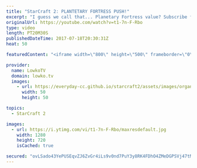 ```yaml
---
title: "StarCraft 2: PLANTETARY FORTRESS PUSH!"
excerpt: "I guess we call that... Planetary Fortress value? Subscribe for more videos: http://lowko.tv/youtube More StarCraft 2 casts: https://goo.gl/5H4Xq7  Planetary Fortresses are usually only made when defending a third or fourth base. However, if you manage to use it offensively it is extremely powerful."
originalUrl: https://youtube.com/watch?v=t1-7n-F-Rbo
type: video
length: PT20M30S
publishedDateTime: 2017-07-18T20:30:31Z
heat: 50

featuredContent: "<iframe width=\"800\" height=\"500\" frameborder=\"0\" src=\"https://www.youtube.com/embed/t1-7n-F-Rbo\" allow=\"accelerometer; autoplay; encrypted-media; gyroscope; picture-in-picture\" allowfullscreen></iframe>"

provider:
  name: LowkoTV
  domain: lowko.tv
  images:
    - url: https://everyday-cc.github.io/starcraft2/assets/images/organizations/lowko.tv-50x50.jpg
      width: 50
      height: 50

topics:
  - StarCraft 2

images:
  - url: https://i.ytimg.com/vi/t1-7n-F-Rbo/maxresdefault.jpg
    width: 1280
    height: 720
    isCached: true

secured: "ovLSado43YePUSEqvZJ6ZvGr4iLs9v0nd7PuY3y8RK4FDhO4ZMeDGPSVj47tMv1+BIdfSiWjme1/UapgZXfnKG+xPmXOEb4vrOaojrDUxy1zq05swTL0flIfJPcXuDm1Rvf+Xk2ISnadFfFatSlUKM1PF9ggCdYmR6ECR2Xg5mxnknMJhB5xE73xKmOy4Ra+PEouRhjHtT8mq52NrDFVwJ+nIJw/43HdGmeqPUvuLv1M36Bs1lGiq3xE6sdPQ+/qckbVDP0Og65SaBTri+uoswvCU/Vt93o0V5s5KwzzylXprpcffIEe+PLLoQo5AqJnYmeHeOgEHt9QaIVEPAzqFgtqaHUCXyXnXuRYz4A1r8Zaqq1S30UcR9yVqjdUnZpUZ9k1mAjewDjYO3uHT5akRJGC2aozIyHYiyWhApBJOy6YC7pLOe2Y5fACggiScwcI;4yoI0vigrffDm5vtztLceg=="
---
```


